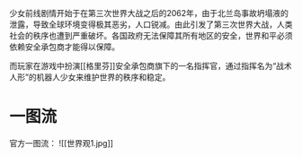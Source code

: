 少女前线剧情开始于在第三次世界大战之后的2062年，由于北兰岛事故坍塌液的泄露，导致全球环境变得极其恶劣，人口锐减。由此引发了第三次世界大战，人类社会的秩序也遭到严重破坏。各国政府无法保障其所有地区的安全，世界和平必须依赖安全承包商才能得以保障。

而玩家在游戏中扮演[[格里芬]]安全承包商旗下的一名指挥官，通过指挥名为“战术人形”的机器人少女来维护世界的秩序和稳定。


# 一图流
官方一图流：
![[世界观1.jpg]]